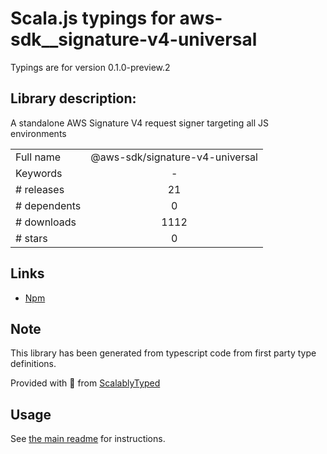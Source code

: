 
# Scala.js typings for aws-sdk__signature-v4-universal

Typings are for version 0.1.0-preview.2

## Library description:
A standalone AWS Signature V4 request signer targeting all JS environments

|                    |                 |
| ------------------ | :-------------: |
| Full name          | @aws-sdk/signature-v4-universal |
| Keywords           | - |
| # releases         | 21 |
| # dependents       | 0 |
| # downloads        | 1112 |
| # stars            | 0 |

## Links
- [Npm](https://www.npmjs.com/package/%40aws-sdk%2Fsignature-v4-universal)
    


## Note
This library has been generated from typescript code from first party type definitions.

Provided with :purple_heart: from [ScalablyTyped](https://github.com/oyvindberg/ScalablyTyped)

## Usage
See [the main readme](../../readme.md) for instructions.


